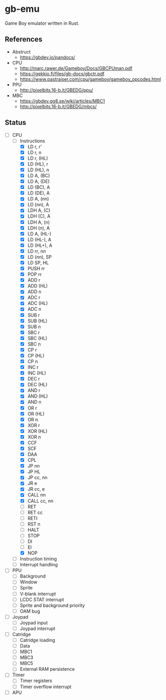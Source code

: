 # gb-emu
Game Boy emulator written in Rust.

## References
- Abstruct
  - https://gbdev.io/pandocs/
- CPU
  - http://marc.rawer.de/Gameboy/Docs/GBCPUman.pdf
  - https://gekkio.fi/files/gb-docs/gbctr.pdf
  - https://www.pastraiser.com/cpu/gameboy/gameboy_opcodes.html
- PPU
  - http://pixelbits.16-b.it/GBEDG/ppu/
- MBC
  - https://gbdev.gg8.se/wiki/articles/MBC1
  - http://pixelbits.16-b.it/GBEDG/mbcs/

## Status

- [ ] CPU
    - [ ] Instructions
      - [x] LD r, r'
      - [x] LD r, n
      - [x] LD r, (HL)
      - [x] LD (HL), r
      - [x] LD (HL), n
      - [x] LD A, (BC)
      - [x] LD A, (DE)
      - [x] LD (BC), A
      - [x] LD (DE), A
      - [x] LD A, (nn)
      - [x] LD (nn), A
      - [x] LDH A, (C)
      - [x] LDH (C), A
      - [x] LDH A, (n)
      - [x] LDH (n), A
      - [x] LD A, (HL-)
      - [x] LD (HL-), A
      - [x] LD (HL+), A
      - [x] LD rr, nn
      - [x] LD (nn), SP
      - [x] LD SP, HL
      - [x] PUSH rr
      - [x] POP rr
      - [x] ADD r
      - [x] ADD (HL)
      - [x] ADD n
      - [x] ADC r
      - [x] ADC (HL)
      - [x] ADC n
      - [x] SUB r
      - [x] SUB (HL)
      - [x] SUB n
      - [x] SBC r
      - [x] SBC (HL)
      - [x] SBC n
      - [x] CP r
      - [x] CP (HL)
      - [x] CP n
      - [x] INC r
      - [x] INC (HL)
      - [x] DEC r
      - [x] DEC (HL)
      - [x] AND r
      - [x] AND (HL)
      - [x] AND n
      - [x] OR r
      - [x] OR (HL)
      - [x] OR n
      - [x] XOR r
      - [x] XOR (HL)
      - [x] XOR n
      - [x] CCF
      - [x] SCF
      - [x] DAA
      - [x] CPL
      - [x] JP nn
      - [x] JP HL
      - [x] JP cc, nn
      - [x] JR e
      - [x] JR cc, e
      - [x] CALL nn
      - [x] CALL cc, nn
      - [ ] RET
      - [ ] RET cc
      - [ ] RETI
      - [ ] RST n
      - [ ] HALT
      - [ ] STOP
      - [ ] DI
      - [ ] EI
      - [x] NOP
    - [ ] Instruction timing
    - [ ] Interrupt handling
- [ ] PPU
    - [ ] Background
    - [ ] Window
    - [ ] Sprite
    - [ ] V-blank interrupt
    - [ ] LCDC STAT interrupt
    - [ ] Sprite and background priority
    - [ ] OAM bug
- [ ] Joypad
    - [ ] Joypad input
    - [ ] Joypad interrupt
- [ ] Catridge
    - [ ] Catridge loading
    - [ ] Data
    - [ ] MBC1
    - [ ] MBC3
    - [ ] MBC5
    - [ ] External RAM persistence
- [ ] Timer
    - [ ] Timer registers
    - [ ] Timer overflow interrupt
- [ ] APU
